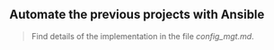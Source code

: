 ## Automate the previous projects with Ansible

> Find details of the implementation in the file *config_mgt.md*.   
 
       
   
  
    
    
  
   
 
        
  
